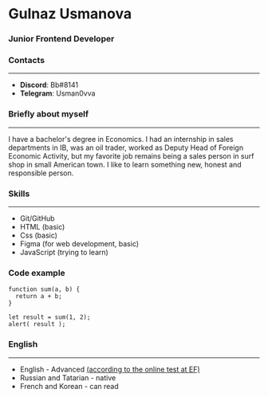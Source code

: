 # Gulnaz Usmanova
### Junior Frontend Developer

### Contacts
---

- **Discord**: Bb#8141
- **Telegram**: Usman0vva

### Briefly about myself
---

I have a bachelor's degree in Economics. I had an internship in sales departments in IB, was an oil trader,
worked as Deputy Head of Foreign Economic Activity, but my favorite job remains being a sales person 
in surf shop in small American town.
I like to learn something new, honest and responsible person.

### Skills
---

- Git/GitHub
- HTML (basic)
- Css (basic)
- Figma (for web development, basic)
- JavaScript (trying to learn)

### Code example

```
function sum(a, b) {
  return a + b;
}

let result = sum(1, 2);
alert( result );

```

### English
---

- English - Advanced [(according to the online test at EF)](https://https://www.efset.org/quick-check/)
- Russian and Tatarian - native
- French and Korean - can read 

 

